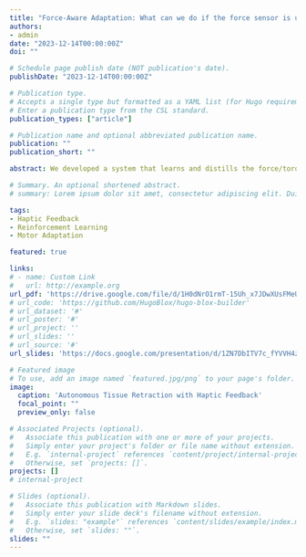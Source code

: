 ```yaml
---
title: "Force-Aware Adaptation: What can we do if the force sensor is unavailable?"
authors: 
- admin 
date: "2023-12-14T00:00:00Z"
doi: ""

# Schedule page publish date (NOT publication's date).
publishDate: "2023-12-14T00:00:00Z"

# Publication type.
# Accepts a single type but formatted as a YAML list (for Hugo requirements).
# Enter a publication type from the CSL standard.
publication_types: ["article"]

# Publication name and optional abbreviated publication name.
publication: ""
publication_short: ""

abstract: We developed a system that learns and distills the force/torque information during training, then deploys the policy when the force/torque sensor is not available. The distillation module consists of a Teacher-Student architectrue for haptic feedback. The adapted policy can reach a 70% success rate even when the force/torque sensor is unavailable, while the baselines system without the two-stage distillation only achieves 20% succcess rate.

# Summary. An optional shortened abstract.
# summary: Lorem ipsum dolor sit amet, consectetur adipiscing elit. Duis posuere tellus ac convallis placerat. Proin tincidunt magna sed ex sollicitudin condimentum.

tags:
- Haptic Feedback
- Reinforcement Learning
- Motor Adaptation

featured: true

links:
# - name: Custom Link
#   url: http://example.org
url_pdf: 'https://drive.google.com/file/d/1H0dNrO1rmT-15Uh_x7JDwXUsFMeUP_4K/view?usp=sharing'
# url_code: 'https://github.com/HugoBlox/hugo-blox-builder'
# url_dataset: '#'
# url_poster: '#'
# url_project: ''
# url_slides: ''
# url_source: '#'
url_slides: 'https://docs.google.com/presentation/d/1ZN7DbITV7c_fYVVH4zHWkLcKjXQcZ-1m/edit?usp=sharing&ouid=109222920278629835448&rtpof=true&sd=true'

# Featured image
# To use, add an image named `featured.jpg/png` to your page's folder. 
image:
  caption: 'Autonomous Tissue Retraction with Haptic Feedback'
  focal_point: ""
  preview_only: false

# Associated Projects (optional).
#   Associate this publication with one or more of your projects.
#   Simply enter your project's folder or file name without extension.
#   E.g. `internal-project` references `content/project/internal-project/index.md`.
#   Otherwise, set `projects: []`.
projects: []
# internal-project

# Slides (optional).
#   Associate this publication with Markdown slides.
#   Simply enter your slide deck's filename without extension.
#   E.g. `slides: "example"` references `content/slides/example/index.md`.
#   Otherwise, set `slides: ""`.
slides: ""
---
```


<!-- This work is driven by the results in my [previous paper](/publication/conference-paper/) on LLMs.

{{% callout note %}}
Create your slides in Markdown - click the *Slides* button to check out the example.
{{% /callout %}}

Add the publication's **full text** or **supplementary notes** here. You can use rich formatting such as including [code, math, and images](https://docs.hugoblox.com/content/writing-markdown-latex/). -->

